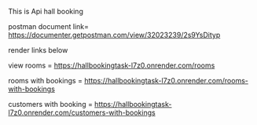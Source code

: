 This is Api hall booking

postman document link= https://documenter.getpostman.com/view/32023239/2s9YsDityp

render links below 

view rooms = https://hallbookingtask-l7z0.onrender.com/rooms

rooms with bookings = https://hallbookingtask-l7z0.onrender.com/rooms-with-bookings

customers with booking = https://hallbookingtask-l7z0.onrender.com/customers-with-bookings



